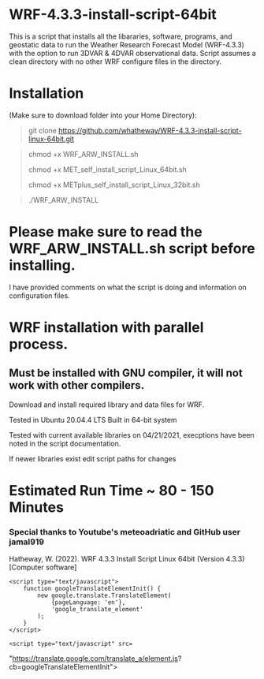 # WRF-4.3.3-install-script-64bit
This is a script that installs all the libararies, software, programs, and geostatic data to run the Weather Research Forecast Model (WRF-4.3.3) with the option to run 3DVAR & 4DVAR observational data. Script assumes a clean directory with no other WRF configure files in the directory.

# Installation 
(Make sure to download folder into your Home Directory):

> git clone https://github.com/whatheway/WRF-4.3.3-install-script-linux-64bit.git

> chmod +x WRF_ARW_INSTALL.sh
> 
> chmod +x MET_self_install_script_Linux_64bit.sh
> 
> chmod +x METplus_self_install_script_Linux_32bit.sh

> ./WRF_ARW_INSTALL

# Please make sure to read the WRF_ARW_INSTALL.sh script before installing.  
I have provided comments on what the script is doing and information on configuration files.


# WRF installation with parallel process.
## Must be installed with GNU compiler, it will not work with other compilers.

Download and install required library and data files for WRF.

Tested in Ubuntu 20.04.4 LTS
Built in 64-bit system

Tested with current available libraries on 04/21/2021, execptions have been noted in the script documentation. 

If newer libraries exist edit script paths for changes

# Estimated Run Time ~ 80 - 150 Minutes
### Special thanks to  Youtube's meteoadriatic and GitHub user jamal919

Hatheway, W. (2022). WRF 4.3.3 Install Script Linux 64bit (Version 4.3.3) [Computer software]

<div id="google_translate_element"></div> 
      
    <script type="text/javascript"> 
        function googleTranslateElementInit() { 
            new google.translate.TranslateElement(
                {pageLanguage: 'en'}, 
                'google_translate_element'
            ); 
        } 
    </script> 
      
    <script type="text/javascript" src=
"https://translate.google.com/translate_a/element.js?
        cb=googleTranslateElementInit">
    </script> 
